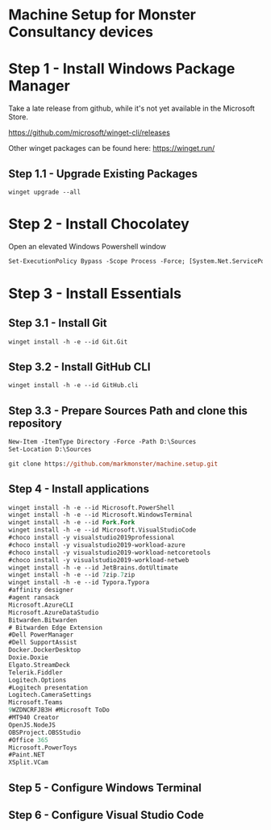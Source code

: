 # Machine Setup for Monster Consultancy devices

# Step 1 - Install Windows Package Manager

Take a late release from github, while it's not yet available in the Microsoft Store.

https://github.com/microsoft/winget-cli/releases

Other winget packages can be found here: https://winget.run/

## Step 1.1 - Upgrade Existing Packages

`winget upgrade --all`

# Step 2 - Install Chocolatey

Open an elevated Windows Powershell window

```ps
Set-ExecutionPolicy Bypass -Scope Process -Force; [System.Net.ServicePointManager]::SecurityProtocol = [System.Net.ServicePointManager]::SecurityProtocol -bor 3072; iex ((New-Object System.Net.WebClient).DownloadString('https://community.chocolatey.org/install.ps1'))
```

# Step 3 - Install Essentials

## Step 3.1 - Install Git

```ps
winget install -h -e --id Git.Git
```

## Step 3.2 - Install GitHub CLI

```ps
winget install -h -e --id GitHub.cli
```

## Step 3.3 - Prepare Sources Path and clone this repository

```ps
New-Item -ItemType Directory -Force -Path D:\Sources
Set-Location D:\Sources

git clone https://github.com/markmonster/machine.setup.git
```

## Step 4 - Install applications

```ps
winget install -h -e --id Microsoft.PowerShell
winget install -h -e --id Microsoft.WindowsTerminal
winget install -h -e --id Fork.Fork
winget install -h -e --id Microsoft.VisualStudioCode
#choco install -y visualstudio2019professional
#choco install -y visualstudio2019-workload-azure
#choco install -y visualstudio2019-workload-netcoretools
#choco install -y visualstudio2019-workload-netweb
winget install -h -e --id JetBrains.dotUltimate
winget install -h -e --id 7zip.7zip
winget install -h -e --id Typora.Typora
#affinity designer
#agent ransack
Microsoft.AzureCLI
Microsoft.AzureDataStudio
Bitwarden.Bitwarden
# Bitwarden Edge Extension
#Dell PowerManager
#Dell SupportAssist
Docker.DockerDesktop
Doxie.Doxie
Elgato.StreamDeck
Telerik.Fiddler
Logitech.Options
#Logitech presentation
Logitech.CameraSettings
Microsoft.Teams
9WZDNCRFJB3H #Microsoft ToDo
#MT940 Creator
OpenJS.NodeJS
OBSProject.OBSStudio
#Office 365
Microsoft.PowerToys
#Paint.NET
XSplit.VCam
```

## Step 5 - Configure Windows Terminal

## Step 6 - Configure Visual Studio Code
